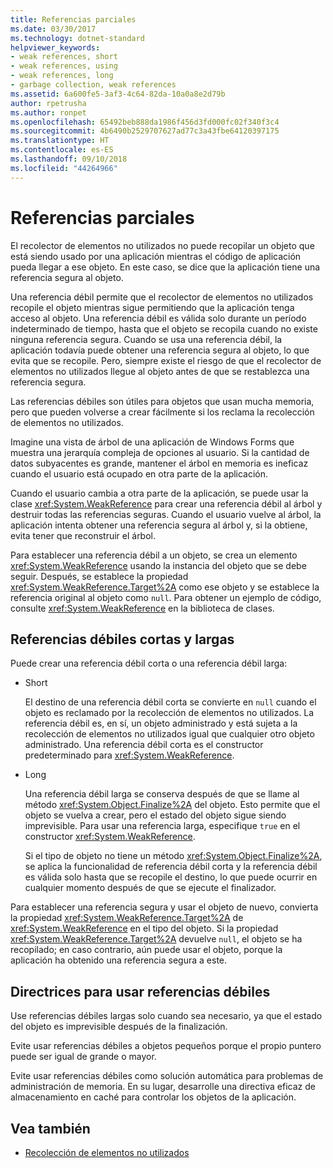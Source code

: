 ```yaml
---
title: Referencias parciales
ms.date: 03/30/2017
ms.technology: dotnet-standard
helpviewer_keywords:
- weak references, short
- weak references, using
- weak references, long
- garbage collection, weak references
ms.assetid: 6a600fe5-3af3-4c64-82da-10a0a8e2d79b
author: rpetrusha
ms.author: ronpet
ms.openlocfilehash: 65492beb888da1986f456d3fd000fc02f340f3c4
ms.sourcegitcommit: 4b6490b2529707627ad77c3a43fbe64120397175
ms.translationtype: HT
ms.contentlocale: es-ES
ms.lasthandoff: 09/10/2018
ms.locfileid: "44264966"
---
```

# <a name="weak-references"></a>Referencias parciales
El recolector de elementos no utilizados no puede recopilar un objeto que está siendo usado por una aplicación mientras el código de aplicación pueda llegar a ese objeto. En este caso, se dice que la aplicación tiene una referencia segura al objeto.  
  
 Una referencia débil permite que el recolector de elementos no utilizados recopile el objeto mientras sigue permitiendo que la aplicación tenga acceso al objeto. Una referencia débil es válida solo durante un período indeterminado de tiempo, hasta que el objeto se recopila cuando no existe ninguna referencia segura. Cuando se usa una referencia débil, la aplicación todavía puede obtener una referencia segura al objeto, lo que evita que se recopile. Pero, siempre existe el riesgo de que el recolector de elementos no utilizados llegue al objeto antes de que se restablezca una referencia segura.  
  
 Las referencias débiles son útiles para objetos que usan mucha memoria, pero que pueden volverse a crear fácilmente si los reclama la recolección de elementos no utilizados.  
  
 Imagine una vista de árbol de una aplicación de Windows Forms que muestra una jerarquía compleja de opciones al usuario. Si la cantidad de datos subyacentes es grande, mantener el árbol en memoria es ineficaz cuando el usuario está ocupado en otra parte de la aplicación.  
  
 Cuando el usuario cambia a otra parte de la aplicación, se puede usar la clase <xref:System.WeakReference> para crear una referencia débil al árbol y destruir todas las referencias seguras. Cuando el usuario vuelve al árbol, la aplicación intenta obtener una referencia segura al árbol y, si la obtiene, evita tener que reconstruir el árbol.  
  
 Para establecer una referencia débil a un objeto, se crea un elemento <xref:System.WeakReference> usando la instancia del objeto que se debe seguir. Después, se establece la propiedad <xref:System.WeakReference.Target%2A> como ese objeto y se establece la referencia original al objeto como `null`. Para obtener un ejemplo de código, consulte <xref:System.WeakReference> en la biblioteca de clases.  
  
## <a name="short-and-long-weak-references"></a>Referencias débiles cortas y largas  
 Puede crear una referencia débil corta o una referencia débil larga:  
  
-   Short  
  
     El destino de una referencia débil corta se convierte en `null` cuando el objeto es reclamado por la recolección de elementos no utilizados. La referencia débil es, en sí, un objeto administrado y está sujeta a la recolección de elementos no utilizados igual que cualquier otro objeto administrado.  Una referencia débil corta es el constructor predeterminado para <xref:System.WeakReference>.  
  
-   Long  
  
     Una referencia débil larga se conserva después de que se llame al método <xref:System.Object.Finalize%2A> del objeto. Esto permite que el objeto se vuelva a crear, pero el estado del objeto sigue siendo imprevisible. Para usar una referencia larga, especifique `true` en el constructor <xref:System.WeakReference>.  
  
     Si el tipo de objeto no tiene un método <xref:System.Object.Finalize%2A>, se aplica la funcionalidad de referencia débil corta y la referencia débil es válida solo hasta que se recopile el destino, lo que puede ocurrir en cualquier momento después de que se ejecute el finalizador.  
  
 Para establecer una referencia segura y usar el objeto de nuevo, convierta la propiedad <xref:System.WeakReference.Target%2A> de <xref:System.WeakReference> en el tipo del objeto. Si la propiedad <xref:System.WeakReference.Target%2A> devuelve `null`, el objeto se ha recopilado; en caso contrario, aún puede usar el objeto, porque la aplicación ha obtenido una referencia segura a este.  
  
## <a name="guidelines-for-using-weak-references"></a>Directrices para usar referencias débiles  
 Use referencias débiles largas solo cuando sea necesario, ya que el estado del objeto es imprevisible después de la finalización.  
  
 Evite usar referencias débiles a objetos pequeños porque el propio puntero puede ser igual de grande o mayor.  
  
 Evite usar referencias débiles como solución automática para problemas de administración de memoria. En su lugar, desarrolle una directiva eficaz de almacenamiento en caché para controlar los objetos de la aplicación.  
  
## <a name="see-also"></a>Vea también

- [Recolección de elementos no utilizados](../../../docs/standard/garbage-collection/index.md)
